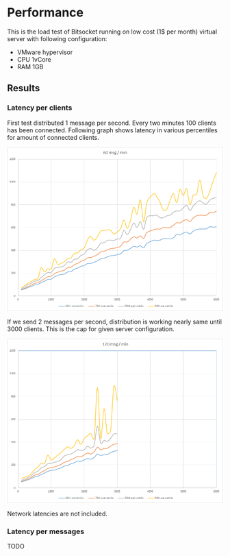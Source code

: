 # Performance

This is the load test of Bitsocket running on low cost (1$ per month) virtual server with following configuration:

- VMware hypervisor
- CPU 1vCore
- RAM 1GB

## Results

### Latency per clients
First test distributed 1 message per second. Every two minutes 100 clients has been connected. Following graph shows latency in various percentiles for amount of connected clients. 

[![performance results](assets/images/perf1.png "Performance results 1")](assets/images/perf1.png)

If we send 2 messages per second, distribution is working nearly same until 3000 clients. This is the cap for given server configuration.

[![performance results](assets/images/perf2.png "Performance results 2")](assets/images/perf2.png)

Network latencies are not included.

### Latency per messages

TODO